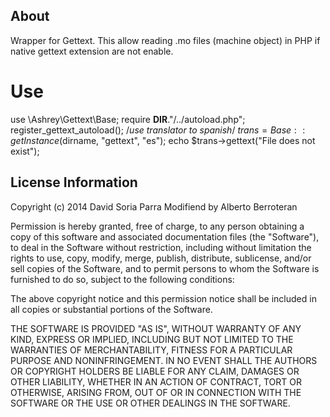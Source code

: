 About
-----
Wrapper for Gettext. This allow reading .mo files (machine object) in PHP if native gettext extension are not enable.


Use
=====
use \Ashrey\Gettext\Base;
require  __DIR__."/../autoload.php";
register_gettext_autoload();
/*use translator to spanish*/
$trans = Base::getInstance($dirname, "gettext", "es");
echo $trans->gettext("File does not exist");




License Information
-------------------

Copyright (c) 2014 David Soria Parra Modifiend by Alberto Berroteran

Permission is hereby granted, free of charge, to any person obtaining a copy
of this software and associated documentation files (the "Software"), to deal
in the Software without restriction, including without limitation the rights
to use, copy, modify, merge, publish, distribute, sublicense, and/or sell
copies of the Software, and to permit persons to whom the Software is
furnished to do so, subject to the following conditions:

The above copyright notice and this permission notice shall be included in
all copies or substantial portions of the Software.

THE SOFTWARE IS PROVIDED "AS IS", WITHOUT WARRANTY OF ANY KIND, EXPRESS OR
IMPLIED, INCLUDING BUT NOT LIMITED TO THE WARRANTIES OF MERCHANTABILITY,
FITNESS FOR A PARTICULAR PURPOSE AND NONINFRINGEMENT. IN NO EVENT SHALL THE
AUTHORS OR COPYRIGHT HOLDERS BE LIABLE FOR ANY CLAIM, DAMAGES OR OTHER
LIABILITY, WHETHER IN AN ACTION OF CONTRACT, TORT OR OTHERWISE, ARISING FROM,
OUT OF OR IN CONNECTION WITH THE SOFTWARE OR THE USE OR OTHER DEALINGS IN
THE SOFTWARE.
